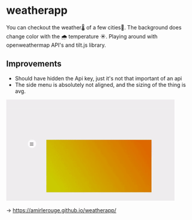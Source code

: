 # weatherapp

You can checkout the weather🌡️ of a few cities🌆.
The background does change color with the 🌧️ temperature ☀️. 
Playing around with openweathermap API's and tilt.js library.


## Improvements 
- Should have hidden the Api key, just it's not that important of an api
- The side menu is absolutely not aligned, and the sizing of the thing is avg.

![](usage.gif)

-> https://amirlerouge.github.io/weatherapp/
